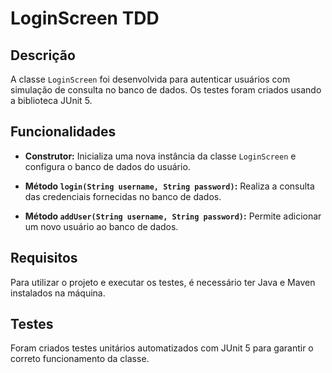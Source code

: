 # LoginScreen TDD

## Descrição

A classe `LoginScreen` foi desenvolvida para autenticar usuários com simulação de consulta no banco de dados. Os testes foram criados usando a biblioteca JUnit 5.

## Funcionalidades

- **Construtor:** Inicializa uma nova instância da classe `LoginScreen` e configura o banco de dados do usuário.

- **Método `login(String username, String password)`:** Realiza a consulta das credenciais fornecidas no banco de dados.

- **Método `addUser(String username, String password)`:** Permite adicionar um novo usuário ao banco de dados.

## Requisitos

Para utilizar o projeto e executar os testes, é necessário ter Java e Maven instalados na máquina.

## Testes

Foram criados testes unitários automatizados com JUnit 5 para garantir o correto funcionamento da classe.

